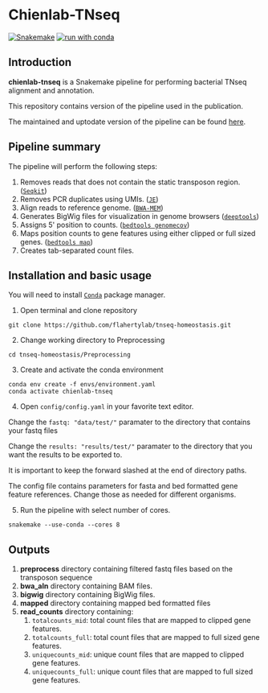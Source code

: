 # Chienlab-TNseq

[![Snakemake](https://img.shields.io/badge/snakemake-≥7.32.4-brightgreen.svg?style=flat)](https://snakemake.readthedocs.io)
[![run with conda](http://img.shields.io/badge/run%20with-conda-3EB049?labelColor=000000&logo=anaconda)](https://docs.conda.io/en/latest/)

## Introduction

**chienlab-tnseq** is a Snakemake pipeline for performing bacterial TNseq alignment and annotation.

This repository contains version of the pipeline used in the publication.

The maintained and uptodate version of the pipeline can be found [here](https://github.com/baldikacti/chienlab-tnseq).

## Pipeline summary

The pipeline will perform the following steps:

1. Removes reads that does not contain the static transposon region. ([`Seqkit`](https://bioinf.shenwei.me/seqkit/))
2. Removes PCR duplicates using UMIs. ([`JE`](https://github.com/gbcs-embl/Je))
3. Align reads to reference genome. ([`BWA-MEM`](https://github.com/lh3/bwa/))
4. Generates BigWig files for visualization in genome browsers ([`deeptools`](https://deeptools.readthedocs.io/en/develop/))
5. Assigns 5' position to counts. ([`bedtools genomecov`](https://bedtools.readthedocs.io/en/latest/content/tools/genomecov.html))
6. Maps position counts to gene features using either clipped or full sized genes. ([`bedtools map`](https://bedtools.readthedocs.io/en/latest/content/tools/map.html))
7. Creates tab-separated count files.

## Installation and basic usage

You will need to install [`Conda`](https://docs.conda.io/en/latest/) package manager.

1. Open terminal and clone repository
```
git clone https://github.com/flahertylab/tnseq-homeostasis.git
```

2. Change working directory to Preprocessing
```
cd tnseq-homeostasis/Preprocessing
```

3. Create and activate the conda environment
```
conda env create -f envs/environment.yaml
conda activate chienlab-tnseq
```

4. Open `config/config.yaml` in your favorite text editor. 

Change the `fastq: "data/test/"` paramater to the directory that contains your fastq files

Change the `results: "results/test/"` paramater to the directory that you want the results to be exported to.

It is important to keep the forward slashed at the end of directory paths.

The config file contains parameters for fasta and bed formatted gene feature references. Change those as needed for different organisms.

5. Run the pipeline with select number of cores.

```
snakemake --use-conda --cores 8
```

## Outputs

1. **preprocess** directory containing filtered fastq files based on the transposon sequence
2. **bwa_aln** directory containing BAM files.
3. **bigwig** directory containing BigWig files.
4. **mapped** directory containing mapped bed formatted files
5. **read_counts** directory containing:
   1. `totalcounts_mid`: total count files that are mapped to clipped gene features.
   2. `totalcounts_full`: total count files that are mapped to full sized gene features.
   3. `uniquecounts_mid`: unique count files that are mapped to clipped gene features.
   4. `uniquecounts_full`: unique count files that are mapped to full sized gene features.
